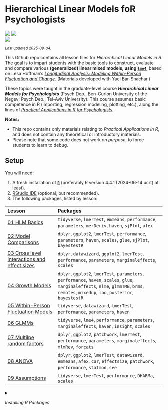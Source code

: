 

# Hierarchical Linear Models foR Psychologists

[![](https://img.shields.io/badge/Open%20Educational%20Resources-Compatable-brightgreen.png)](https://creativecommons.org/about/program-areas/education-oer/)
[![](https://img.shields.io/badge/CC-BY--NC%204.0-lightgray)](http://creativecommons.org/licenses/by-nc/4.0/)  
[![](https://img.shields.io/badge/Language-R-blue.png)](http://cran.r-project.org/)

<sub>*Last updated 2025-09-04.*</sub>

This Github repo contains all lesson files for *Hierarchical Linear
Models in R*. The goal is to impart students with the basic tools to
construct, evaluate and compare various **(generalized) linear mixed
models, using
[`lme4`](https://cran.r-project.org/web/packages/lme4/index.html/)**,
based on Lesa Hoffman’s [*Longitudinal Analysis: Modeling Within-Person
Fluctuation and Change*](https://www.pilesofvariance.com/index.html).
(Materials developed with Yael Bar-Shachar.)

These topics were taught in the graduate-level course ***Hierarchical
Linear Models for Psychologists*** (Psych Dep., Ben-Gurion University of
the Negev; Psych Dep., Tel-Aviv University). This course assumes basic
competence in R (importing, regression modeling, plotting, etc.), along
the lines of [*Practical Applications in R for
Psychologists*](https://github.com/mattansb/Practical-Applications-in-R-for-Psychologists).

**Notes:**

- This repo contains only materials relating to *Practical Applications
  in R*, and does not contain any theoretical or introductory
  materials.  
- Please note that some code does not work *on purpose*, to force
  students to learn to debug.

## Setup

You will need:

1.  A fresh installation of [**`R`**](https://cran.r-project.org/)
    (preferably R version 4.4.1 (2024-06-14 ucrt) at least).
2.  [RStudio IDE](https://www.rstudio.com/products/rstudio/download/)
    (optional, but recommended).
3.  The following packages, listed by lesson:

| Lesson | Packages |
|:---|:---|
| [01 HLM Basics](/01%20HLM%20Basics) | `tidyverse`, `lmerTest`, `emmeans`, `performance`, `parameters`, `merDeriv`, `haven`, `sjPlot`, `afex` |
| [02 Model Comparisons](/02%20Model%20Comparisons) | `dplyr`, `ggplot2`, `lmerTest`, `performance`, `parameters`, `haven`, `scales`, `glue`, `sjPlot`, `bayestestR` |
| [03 Cross level interactions and effect sizes](/03%20Cross%20level%20interactions%20and%20effect%20sizes) | `dplyr`, `datawizard`, `ggplot2`, `lmerTest`, `performance`, `parameters`, `marginaleffects`, `scales` |
| [04 Growth Models](/04%20Growth%20Models) | `dplyr`, `ggplot2`, `lmerTest`, `parameters`, `performance`, `haven`, `scales`, `glue`, `marginaleffects`, `nlme`, `glmmTMB`, `brms`, `remotes`, `mixedup`, `loo`, `posterior`, `bayestestR` |
| [05 Within-Person Fluctuation Models](/05%20Within-Person%20Fluctuation%20Models) | `tidyverse`, `datawizard`, `lmerTest`, `performance`, `parameters`, `haven` |
| [06 GLMMs](/06%20GLMMs) | `tidyverse`, `lme4`, `performance`, `parameters`, `marginaleffects`, `haven`, `insight`, `scales` |
| [07 Multilpe random factors](/07%20Multilpe%20random%20factors) | `dplyr`, `ggplot2`, `patchwork`, `lmerTest`, `performance`, `parameters`, `marginaleffects`, `mlmRev`, `forcats` |
| [08 ANOVA](/08%20ANOVA) | `dplyr`, `ggplot2`, `lmerTest`, `datawizard`, `emmeans`, `afex`, `car`, `effectsize`, `patchwork`, `performance`, `statmod`, `see` |
| [09 Assumptions](/09%20Assumptions) | `tidyverse`, `lmerTest`, `performance`, `DHARMa`, `scales` |

<details>

<summary>

<i>Installing R Packages</i>
</summary>

You can install all the R packages used by running:

    # in alphabetical order:

    pak::pak(
      c(

        "cran::DHARMa" # 0.4.7
        "cran::afex" # 1.5-0
        "bayestestR" # 0.17.0.2
        "github::paul-buerkner/brms" # 2.22.13
        "cran::car" # 3.1-3
        "datawizard" # 1.2.0.2
        "cran::dplyr" # 1.1.4
        "effectsize" # 1.0.1.2
        "cran::emmeans" # 1.11.2-8
        "cran::forcats" # 1.0.0
        "cran::ggplot2" # 3.5.2
        "cran::glmmTMB" # 1.1.12
        "cran::glue" # 1.8.0
        "cran::haven" # 2.5.5
        "cran::insight" # 1.4.1
        "cran::lme4" # 1.1-37
        "cran::lmerTest" # 3.1-3
        "cran::loo" # 2.8.0
        "cran::marginaleffects" # 0.29.0
        "cran::merDeriv" # 0.2-5
        "github::m-clark/mixedup" # 0.4.0
        "cran::mlmRev" # 1.0-8
        "cran::nlme" # 3.1-164
        "cran::parameters" # 0.28.0
        "cran::patchwork" # 1.3.2
        "cran::performance" # 0.15.0
        "cran::posterior" # 1.6.1
        "github::r-lib/remotes" # 2.5.0.9000
        "cran::scales" # 1.4.0
        "cran::see" # 0.11.0
        "cran::sjPlot" # 2.9.0
        "cran::statmod" # 1.5.0
        "cran::tidyverse" # 2.0.0

      )
    )

</details>
